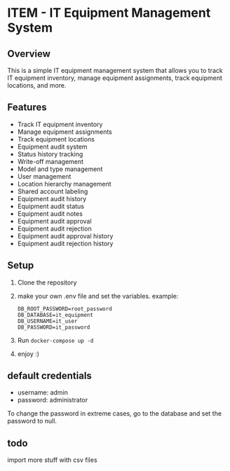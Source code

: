 # ITEM - IT Equipment Management System

## Overview

This is a simple IT equipment management system that allows you to track IT equipment inventory, manage equipment assignments, track equipment locations, and more.

## Features

- Track IT equipment inventory
- Manage equipment assignments
- Track equipment locations
- Equipment audit system
- Status history tracking
- Write-off management
- Model and type management
- User management
- Location hierarchy management
- Shared account labeling
- Equipment audit history
- Equipment audit status
- Equipment audit notes
- Equipment audit approval
- Equipment audit rejection
- Equipment audit approval history
- Equipment audit rejection history

## Setup

1. Clone the repository
2. make your own .env file and set the variables. example:

    ```env
    DB_ROOT_PASSWORD=root_password
    DB_DATABASE=it_equipment
    DB_USERNAME=it_user
    DB_PASSWORD=it_password 
    ```

3. Run `docker-compose up -d`
4. enjoy :)

## default credentials

- username: admin
- password: administrator

To change the password in extreme cases, go to the database and set the password to null.

## todo

import more stuff with csv files
